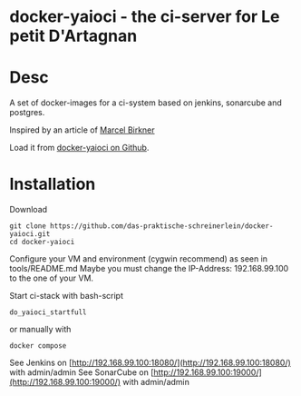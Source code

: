 docker-yaioci - the ci-server for Le petit D'Artagnan
=====================================================

# Desc
A set of docker-images for a ci-system based on jenkins, sonarcube and postgres.

Inspired by an article of [Marcel Birkner](https://blog.codecentric.de/en/2015/10/continuous-integration-platform-using-docker-container-jenkins-sonarqube-nexus-gitlab)

Load it from [docker-yaioci on Github](https://github.com/das-praktische-schreinerlein/docker-yaioci).

# Installation

Download

    git clone https://github.com/das-praktische-schreinerlein/docker-yaioci.git
    cd docker-yaioci

Configure your VM and environment (cygwin recommend) as seen in tools/README.md
Maybe you must change the IP-Address: 192.168.99.100 to the one of your VM. 

Start ci-stack with bash-script

    do_yaioci_startfull
    
or manually with

    docker compose

See Jenkins on [http://192.168.99.100:18080/](http://192.168.99.100:18080/) with admin/admin
See SonarCube on [http://192.168.99.100:19000/](http://192.168.99.100:19000/) with admin/admin


